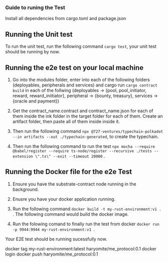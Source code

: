 ### Guide to runing the Test 

Install all dependencies from cargo.toml and package.json

## Running the Unit test 

To run the unit test, run the following command ```cargo test```, your unit test should be running by now.

## Running the e2e test on your local machine 

1. Go into the modules folder, enter into each of the following folders (deployables, peripherals and services) and cargo run ```cargo contract build``` in each of the follwing (deployables -> {pool, pool_initiator, reward, reward_iniitiator}, peripheral -> {bounty, treasury}, services -> {oracle and payment})

2. Get the contract_name.contract and contract_name.json for each of them inside the ink folder in the target folder for each of them. Create an artifact folder, then paste all of them inside inside it. 

3. Then run the following command ``` npx @727-ventures/typechain-polkadot --in artifacts --out ./typechain-generated ```, to create the typechain. 

4. Then run the following command to run the test ``` npx mocha --require @babel/register --require ts-node/register --recursive ./tests --extension \".ts\" --exit --timeout 20000 ``` . 

## Running the Docker file for the e2e Test

1. Ensure you have the substrate-contract node running in the background.

2. Enusre you have your docker application running.

3. Run the following command ```docker build -t my-rust-environment:v1 . ```. The following command would build the docker image. 

4. Run the folowing comand to finally run the test from docker ```docker run -p 9944:9944 my-rust-environment:v1 ```.

Your E2E test should be running sucessfully now.


docker tag my-rust-environment:latest  haryomite/me_protocol:0.1
docker login
docker push  haryomite/me_protocol:0.1